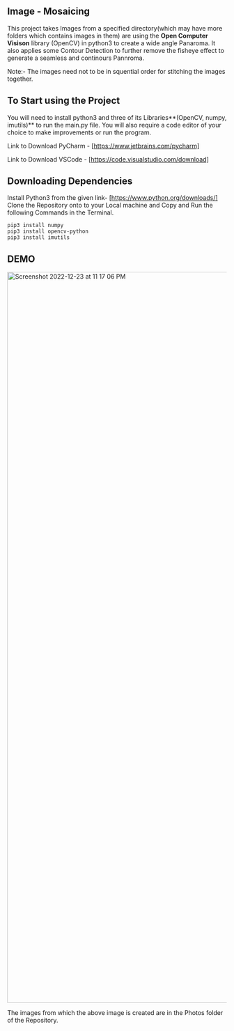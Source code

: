 ## Image - Mosaicing



This project takes Images from a specified directory(which may have more folders which contains images in them) are using the **Open Computer Visison** library (OpenCV) in python3 to create a wide angle Panaroma. It also applies some Contour Detection to further remove the fisheye effect to generate a seamless and continours Pannroma.

Note:- The images need not to be in squential order for stitching the images together.


## To Start using the Project

You will need to install python3 and three of its Libraries**(OpenCV, numpy, imutils)** to run the main.py file.
You will also require a code editor of your choice to make improvements or run the program.

Link to Download PyCharm - [https://www.jetbrains.com/pycharm]

Link to Download VSCode - [https://code.visualstudio.com/download]

## Downloading Dependencies 

Install Python3 from the given link- [https://www.python.org/downloads/]
Clone the Repository onto to your Local machine and Copy and Run the following Commands in the Terminal.

```
pip3 install numpy
pip3 install opencv-python
pip3 install imutils
```


## DEMO 
 
 <img width="1679" alt="Screenshot 2022-12-23 at 11 17 06 PM" src="https://user-images.githubusercontent.com/112048497/209382158-2f47895e-9807-4621-8a42-895e8c10056f.png">
 
 The images from which the above image is created are in the Photos folder of the Repository.




